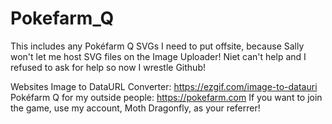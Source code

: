 # Pokefarm_Q
This includes any Pokéfarm Q SVGs I need to put offsite, because Sally won't let me host SVG files on the Image Uploader! 
Niet can't help and I refused to ask for help so now I wrestle Github!

Websites
Image to DataURL Converter: https://ezgif.com/image-to-datauri
Pokéfarm Q for my outside people: https://pokefarm.com
If you want to join the game, use my account, Moth Dragonfly, as your referrer!
